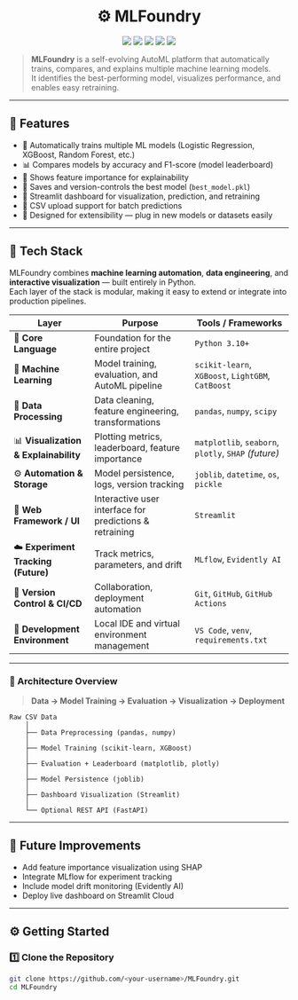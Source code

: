 <h1 align="center">⚙️ MLFoundry</h1>

<p align="center">
  <img src="https://img.shields.io/badge/Python-3.10+-blue.svg" />
  <img src="https://img.shields.io/badge/Framework-Streamlit-FF4B4B.svg" />
  <img src="https://img.shields.io/badge/Library-scikit--learn-F7931E.svg" />
  <img src="https://img.shields.io/badge/ML-XGBoost-00C7B7.svg" />
  <img src="https://img.shields.io/badge/License-MIT-green.svg" />
</p>

> **MLFoundry** is a self-evolving AutoML platform that automatically trains, compares, and explains multiple machine learning models.  
> It identifies the best-performing model, visualizes performance, and enables easy retraining.

---

## 🚀 Features
- 🔁 Automatically trains multiple ML models (Logistic Regression, XGBoost, Random Forest, etc.)
- 📊 Compares models by accuracy and F1-score (model leaderboard)
- 🧠 Shows feature importance for explainability
- 💾 Saves and version-controls the best model (`best_model.pkl`)
- 🧩 Streamlit dashboard for visualization, prediction, and retraining
- 🧮 CSV upload support for batch predictions
- 🧱 Designed for extensibility — plug in new models or datasets easily

---

## 🧠 Tech Stack

MLFoundry combines **machine learning automation**, **data engineering**, and **interactive visualization** — built entirely in Python.  
Each layer of the stack is modular, making it easy to extend or integrate into production pipelines.

| Layer | Purpose | Tools / Frameworks |
|-------|----------|--------------------|
| 🧩 **Core Language** | Foundation for the entire project | `Python 3.10+` |
| 🤖 **Machine Learning** | Model training, evaluation, and AutoML pipeline | `scikit-learn`, `XGBoost`, `LightGBM`, `CatBoost` |
| 🧮 **Data Processing** | Data cleaning, feature engineering, transformations | `pandas`, `numpy`, `scipy` |
| 📊 **Visualization & Explainability** | Plotting metrics, leaderboard, feature importance | `matplotlib`, `seaborn`, `plotly`, `SHAP` *(future)* |
| ⚙️ **Automation & Storage** | Model persistence, logs, version tracking | `joblib`, `datetime`, `os`, `pickle` |
| 🧱 **Web Framework / UI** | Interactive user interface for predictions & retraining | `Streamlit` |
| ☁️ **Experiment Tracking (Future)** | Track metrics, parameters, and drift | `MLflow`, `Evidently AI` |
| 🔐 **Version Control & CI/CD** | Collaboration, deployment automation | `Git`, `GitHub`, `GitHub Actions` |
| 🧰 **Development Environment** | Local IDE and virtual environment management | `VS Code`, `venv`, `requirements.txt` |

---

### 🧩 Architecture Overview
> **Data → Model Training → Evaluation → Visualization → Deployment**

```text
Raw CSV Data
    │
    ├── Data Preprocessing (pandas, numpy)
    │
    ├── Model Training (scikit-learn, XGBoost)
    │
    ├── Evaluation + Leaderboard (matplotlib, plotly)
    │
    ├── Model Persistence (joblib)
    │
    ├── Dashboard Visualization (Streamlit)
    │
    └── Optional REST API (FastAPI)
```
---

## 🔮 Future Improvements
- Add feature importance visualization using SHAP
- Integrate MLflow for experiment tracking
- Include model drift monitoring (Evidently AI)
- Deploy live dashboard on Streamlit Cloud

---

## ⚙️ Getting Started

### 1️⃣ Clone the Repository
```bash
git clone https://github.com/<your-username>/MLFoundry.git
cd MLFoundry
